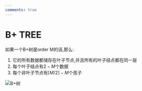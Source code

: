 ```yaml
---
comments: true
---
```


# B+ TREE

如果一个B+树是order M的话,那么:

1. 它的所有数据都储存在叶子节点,并且所有的叶子结点都在同一层
2. 每个叶子结点有$2 - M$个数据
3. 每个非叶子节点有$\lceil M/2 \rceil - M$个孩子

![B+树](./figures/B+_tree/B+树.png)
